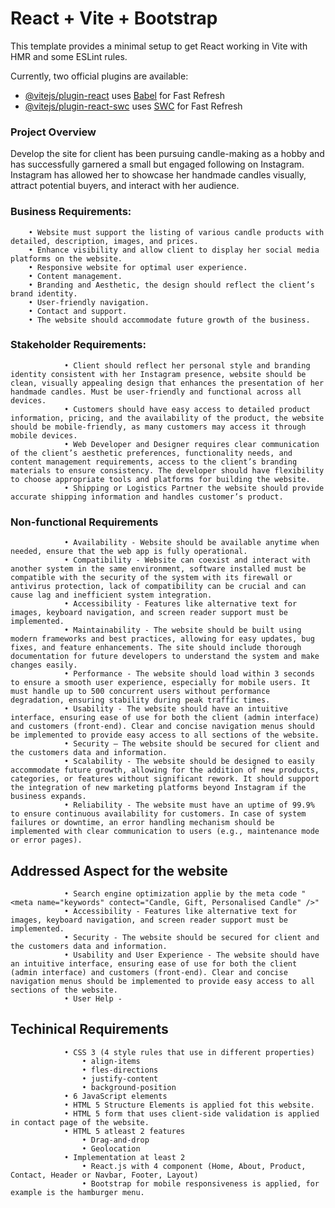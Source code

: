 # React + Vite + Bootstrap

This template provides a minimal setup to get React working in Vite with HMR and some ESLint rules.

Currently, two official plugins are available:

- [@vitejs/plugin-react](https://github.com/vitejs/vite-plugin-react/blob/main/packages/plugin-react/README.md) uses [Babel](https://babeljs.io/) for Fast Refresh
- [@vitejs/plugin-react-swc](https://github.com/vitejs/vite-plugin-react-swc) uses [SWC](https://swc.rs/) for Fast Refresh

### Project Overview

Develop the site for client has been pursuing candle-making as a hobby and has successfully garnered a small but engaged following on Instagram. Instagram has allowed her to showcase her handmade candles visually, attract potential buyers, and interact with her audience.

### Business Requirements:

        • Website must support the listing of various candle products with detailed, description, images, and prices.
        • Enhance visibility and allow client to display her social media platforms on the website.
        • Responsive website for optimal user experience.
        • Content management.
        • Branding and Aesthetic, the design should reflect the client’s brand identity.
        • User-friendly navigation.
        • Contact and support.
        • The website should accommodate future growth of the business.

### Stakeholder Requirements:

                • Client should reflect her personal style and branding identity consistent with her Instagram presence, website should be clean, visually appealing design that enhances the presentation of her handmade candles. Must be user-friendly and functional across all devices.
                • Customers should have easy access to detailed product information, pricing, and the availability of the product, the website should be mobile-friendly, as many customers may access it through mobile devices.
                • Web Developer and Designer requires clear communication of the client’s aesthetic preferences, functionality needs, and content management requirements, access to the client’s branding materials to ensure consistency. The developer should have flexibility to choose appropriate tools and platforms for building the website.
                • Shipping or Logistics Partner the website should provide accurate shipping information and handles customer’s product.

### Non-functional Requirements

                • Availability - Website should be available anytime when needed, ensure that the web app is fully operational.
                • Compatibility - Website can coexist and interact with another system in the same environment, software installed must be compatible with the security of the system with its firewall or antivirus protection, lack of compatibility can be crucial and can cause lag and inefficient system integration.
                • Accessibility - Features like alternative text for images, keyboard navigation, and screen reader support must be implemented.
                • Maintainability - The website should be built using modern frameworks and best practices, allowing for easy updates, bug fixes, and feature enhancements. The site should include thorough documentation for future developers to understand the system and make changes easily.
                • Performance - The website should load within 3 seconds to ensure a smooth user experience, especially for mobile users. It must handle up to 500 concurrent users without performance degradation, ensuring stability during peak traffic times.
                • Usability - The website should have an intuitive interface, ensuring ease of use for both the client (admin interface) and customers (front-end). Clear and concise navigation menus should be implemented to provide easy access to all sections of the website.
                • Security – The website should be secured for client and the customers data and information.
                • Scalability - The website should be designed to easily accommodate future growth, allowing for the addition of new products, categories, or features without significant rework. It should support the integration of new marketing platforms beyond Instagram if the business expands.
                • Reliability - The website must have an uptime of 99.9% to ensure continuous availability for customers. In case of system failures or downtime, an error handling mechanism should be implemented with clear communication to users (e.g., maintenance mode or error pages).


## Addressed Aspect for the website

                • Search engine optimization applie by the meta code "<meta name="keywords" contect="Candle, Gift, Personalised Candle" />"
                • Accessibility - Features like alternative text for images, keyboard navigation, and screen reader support must be implemented.
                • Security - The website should be secured for client and the customers data and information.
                • Usability and User Experience - The website should have an intuitive interface, ensuring ease of use for both the client (admin interface) and customers (front-end). Clear and concise navigation menus should be implemented to provide easy access to all sections of the website.
                • User Help - 

## Techinical Requirements

                • CSS 3 (4 style rules that use in different properties)
                    • align-items
                    • fles-directions
                    • justify-content
                    • background-position
                • 6 JavaScript elements
                • HTML 5 Structure Elements is applied fot this website.
                • HTML 5 form that uses client-side validation is applied in contact page of the website.
                • HTML 5 atleast 2 features
                    • Drag-and-drop
                    • Geolocation
                • Implementation at least 2
                    • React.js with 4 component (Home, About, Product, Contact, Header or Navbar, Footer, Layout)
                    • Bootstrap for mobile responsiveness is applied, for example is the hamburger menu.
